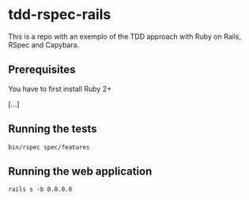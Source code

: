 # tdd-rspec-rails
This is a repo with an exemplo of the TDD approach with Ruby on Rails, RSpec and Capybara.

## Prerequisites
You have to first install Ruby 2+

[...]

## Running the tests

```bin/rspec spec/features```

## Running the web application

```rails s -b 0.0.0.0```
